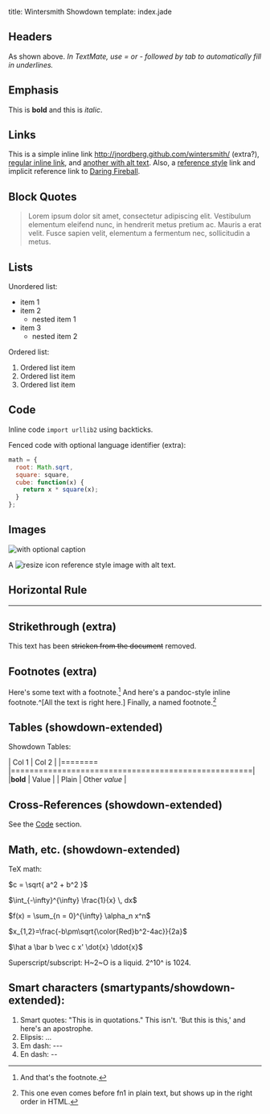 title: Wintersmith Showdown
template: index.jade


Headers
-------

As shown above. _In TextMate, use = or - followed by tab to automatically fill in underlines._


Emphasis
--------

This is **bold** and this is _italic_.


Links
-----

This is a simple inline link <http://jnordberg.github.com/wintersmith/> (extra?), [regular inline link](http://nodejs.org), and [another with alt text](http://coffeescript.org "Coffeescript"). Also, a [reference style][my_reference_link] link and implicit reference link to [Daring Fireball][].

[my_reference_link]: http://johnmacfarlane.net/pandoc/README.html "Pandoc: a universal document converter"
[Daring Fireball]: http://daringfireball.net/


Block Quotes
------------

> Lorem ipsum dolor sit amet, consectetur adipiscing elit. Vestibulum elementum eleifend nunc, in hendrerit metus pretium ac. Mauris a erat velit. Fusce sapien velit, elementum a fermentum nec, sollicitudin a metus.


Lists
-----

Unordered list:

- item 1
- item 2
	- nested item 1
- item 3
    - nested item 2

Ordered list:

1. Ordered list item
2. Ordered list item
3. Ordered list item


Code
----

Inline code `import urllib2` using backticks.

Fenced code with optional language identifier (extra):

```javascript
math = {
  root: Math.sqrt,
  square: square,
  cube: function(x) {
    return x * square(x);
  }
};
```


Images
------
![with optional caption](http://jnordberg.github.com/wintersmith/img/wintersmith.svg "Wintersmith logo")

A ![resize icon][resize_icon] reference style image with alt text.

[resize_icon]: https://github.com/favicon.ico "GitHub"


Horizontal Rule
---------------

---


Strikethrough (extra)
---------------------

This text has been ~~stricken from the document~~ removed.


Footnotes (extra)
-----------------

Here's some text with a footnote.[^fn1] And here's a pandoc-style inline footnote.^[All the text is right here.] Finally, a named footnote.[^namednote]

[^namednote]: This one even comes before fn1 in plain text, but shows up in the right order in HTML.

[^fn1]: And that's the footnote.


Tables (showdown-extended)
---------------

Showdown Tables:

| Col 1   | Col 2                                              |
|======== |====================================================|
|**bold** | Value                                              |
| Plain   | Other _value_                                      |


Cross-References (showdown-extended)
-------------------------

See the [Code](#code) section.


Math, etc. (showdown-extended)
-------------

TeX math:

$c = \sqrt{ a^2 + b^2 }$

$\int_{-\infty}^{\infty} \frac{1}{x} \, dx$

$f(x) = \sum_{n = 0}^{\infty} \alpha_n x^n$

$x_{1,2}=\frac{-b\pm\sqrt{\color{Red}b^2-4ac}}{2a}$

$\hat a  \bar b  \vec c  x'  \dot{x}  \ddot{x}$


Superscript/subscript:
H~2~O is a liquid. 2^10^ is 1024.


Smart characters (smartypants/showdown-extended):
--------------------------------------

1. Smart quotes: "This is in quotations." This isn't. 'But this is this,' and here's an apostrophe.
2. Elipsis: ...
3. Em dash: ---
4. En dash: --
